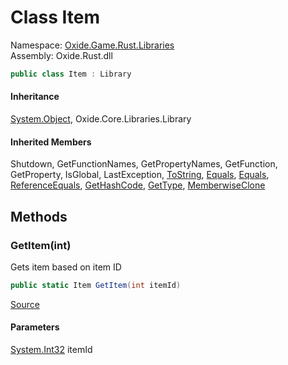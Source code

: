 # Class Item
Namespace: [Oxide.Game.Rust.Libraries](Oxide.Game.Rust.Libraries.md)  
Assembly: Oxide.Rust.dll  
```csharp
public class Item : Library
```  
#### 


#### Inheritance
[System.Object](https://learn.microsoft.com/en-us/dotnet/api/system.object?view=net-7.0), Oxide.Core.Libraries.Library  
#### Inherited Members
Shutdown, GetFunctionNames, GetPropertyNames, GetFunction, GetProperty, IsGlobal, LastException, [ToString](https://learn.microsoft.com/en-us/dotnet/api/system.object.tostring?view=net-7.0), [Equals](https://learn.microsoft.com/en-us/dotnet/api/system.object.equals?view=net-7.0), [Equals](https://learn.microsoft.com/en-us/dotnet/api/system.object.equals?view=net-7.0), [ReferenceEquals](https://learn.microsoft.com/en-us/dotnet/api/system.object.referenceequals?view=net-7.0), [GetHashCode](https://learn.microsoft.com/en-us/dotnet/api/system.object.gethashcode?view=net-7.0), [GetType](https://learn.microsoft.com/en-us/dotnet/api/system.object.gettype?view=net-7.0), [MemberwiseClone](https://learn.microsoft.com/en-us/dotnet/api/system.object.memberwiseclone?view=net-7.0)  

## Methods 
### GetItem(int)  
Gets item based on item ID  
```csharp
public static Item GetItem(int itemId)
```  
[Source](https://github.com/OxideMod/Oxide.Rust/tree/develop/src/Libraries/Item.cs#L14)  
  
#### Parameters  
[System.Int32](https://learn.microsoft.com/en-us/dotnet/api/system.int32?view=net-7.0) itemId 